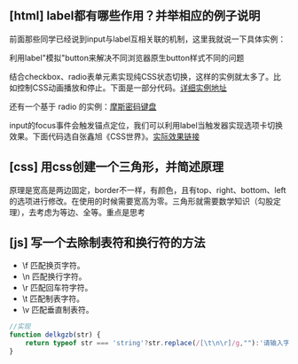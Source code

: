 
## [html] label都有哪些作用？并举相应的例子说明

  前面那些同学已经说到input与label互相关联的机制，这里我就说一下具体实例：

  利用label"模拟"button来解决不同浏览器原生button样式不同的问题

  结合checkbox、radio表单元素实现纯CSS状态切换，这样的实例就太多了。比如控制CSS动画播放和停止。下面是一部分代码。<a href="https://codepen.io/mts123/pen/EzqdbM">详细实例地址</a>

  还有一个基于 radio 的实例：<a href="https://codepen.io/mts123/pen/vqpQvR">摩斯密码键盘</a>

  input的focus事件会触发锚点定位，我们可以利用label当触发器实现选项卡切换效果。下面代码选自张鑫旭《CSS世界》。<a href="https://demo.cssworld.cn/6/4-3.php">实际效果链接</a>


## [css] 用css创建一个三角形，并简述原理

  原理是宽高是两边固定，border不一样，有颜色，且有top、right、bottom、left的选项进行修改。在使用的时候需要宽高为零。三角形就需要数学知识（勾股定理），去考虑为等边、全等。重点是思考


## [js] 写一个去除制表符和换行符的方法

   * \f  匹配换页字符。
   * \n  匹配换行字符。
   * \r  匹配回车符字符。
   * \t  匹配制表字符。
   * \v  匹配垂直制表符。

 
```javascript
//实现
function delkgzb(str) {
    return typeof str === 'string'?str.replace(/[\t\n\r]/g,""):'请输入字符串'
}
  ```



</script>
</html>
